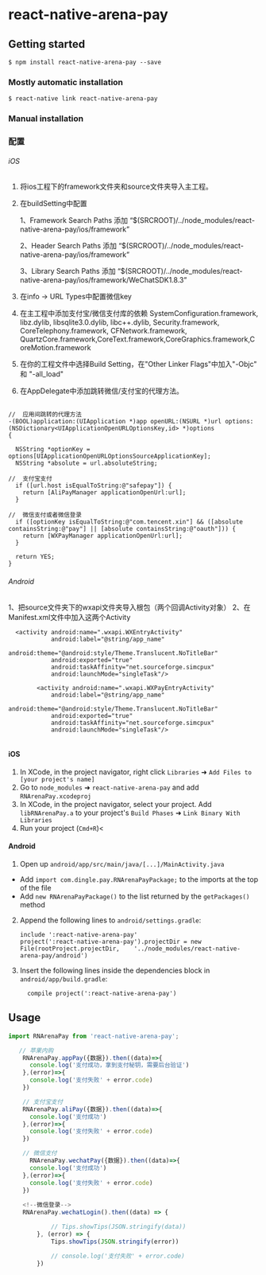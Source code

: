 
# react-native-arena-pay

## Getting started

`$ npm install react-native-arena-pay --save`

### Mostly automatic installation

`$ react-native link react-native-arena-pay`

### Manual installation

### 配置
###### iOS
1. 将ios工程下的framework文件夹和source文件夹导入主工程。
2. 在buildSetting中配置
	
	1、Framework Search Paths  添加 “$(SRCROOT)/../node_modules/react-native-arena-pay/ios/framework”
	
	2、Header Search Paths  添加 “$(SRCROOT)/../node_modules/react-native-arena-pay/ios/framework”
	
	3、Library Search Paths 添加 “$(SRCROOT)/../node_modules/react-native-arena-pay/ios/framework/WeChatSDK1.8.3”

3. 在info -> URL Types中配置微信key 
4. 在主工程中添加支付宝/微信支付库的依赖
	SystemConfiguration.framework, libz.dylib, libsqlite3.0.dylib, libc++.dylib, Security.framework, CoreTelephony.framework, CFNetwork.framework,
QuartzCore.framework,CoreText.framework,CoreGraphics.framework,CoreMotion.framework
	
5. 在你的工程文件中选择Build Setting，在"Other Linker Flags"中加入"-Objc" 和 "-all_load"
	
6. 在AppDelegate中添加跳转微信/支付宝的代理方法。
 
```

//  应用间跳转的代理方法
-(BOOL)application:(UIApplication *)app openURL:(NSURL *)url options:(NSDictionary<UIApplicationOpenURLOptionsKey,id> *)options
{
  
  NSString *optionKey = options[UIApplicationOpenURLOptionsSourceApplicationKey];
  NSString *absolute = url.absoluteString;
  
//  支付宝支付
  if ([url.host isEqualToString:@"safepay"]) {
    return [AliPayManager applicationOpenUrl:url];
  }
  
//  微信支付或者微信登录
  if ([optionKey isEqualToString:@"com.tencent.xin"] && ([absolute containsString:@"pay"] || [absolute containsString:@"oauth"])) {
    return [WXPayManager applicationOpenUrl:url];
  }
  
  return YES;
}
```


###### Android
1、把source文件夹下的wxapi文件夹导入根包（两个回调Activity对象）
2、在Manifest.xml文件中加入这两个Activity

```
  <activity android:name=".wxapi.WXEntryActivity"
            android:label="@string/app_name"
            android:theme="@android:style/Theme.Translucent.NoTitleBar"
            android:exported="true"
            android:taskAffinity="net.sourceforge.simcpux"
            android:launchMode="singleTask"/>

        <activity android:name=".wxapi.WXPayEntryActivity"
            android:label="@string/app_name"
            android:theme="@android:style/Theme.Translucent.NoTitleBar"
            android:exported="true"
            android:taskAffinity="net.sourceforge.simcpux"
            android:launchMode="singleTask"/>
            
```



#### iOS

1. In XCode, in the project navigator, right click `Libraries` ➜ `Add Files to [your project's name]`
2. Go to `node_modules` ➜ `react-native-arena-pay` and add `RNArenaPay.xcodeproj`
3. In XCode, in the project navigator, select your project. Add `libRNArenaPay.a` to your project's `Build Phases` ➜ `Link Binary With Libraries`
4. Run your project (`Cmd+R`)<

#### Android

1. Open up `android/app/src/main/java/[...]/MainActivity.java`
  - Add `import com.dingle.pay.RNArenaPayPackage;` to the imports at the top of the file
  - Add `new RNArenaPayPackage()` to the list returned by the `getPackages()` method
2. Append the following lines to `android/settings.gradle`:
  	```
  	include ':react-native-arena-pay'
  	project(':react-native-arena-pay').projectDir = new File(rootProject.projectDir, 	'../node_modules/react-native-arena-pay/android')
  	```
3. Insert the following lines inside the dependencies block in `android/app/build.gradle`:
  	```
      compile project(':react-native-arena-pay')
  	```


## Usage
```javascript
import RNArenaPay from 'react-native-arena-pay';

   // 苹果内购
    RNArenaPay.appPay({数据}).then((data)=>{
      console.log('支付成功，拿到支付秘钥，需要后台验证')
    },(error)=>{
      console.log('支付失败' + error.code)
    })

    // 支付宝支付
    RNArenaPay.aliPay({数据}).then((data)=>{
      console.log('支付成功')
    },(error)=>{
      console.log('支付失败' + error.code)
    })

    // 微信支付
      RNArenaPay.wechatPay({数据}).then((data)=>{
      console.log('支付成功')
    },(error)=>{
      console.log('支付失败' + error.code)
    })
    
    <!--微信登录-->
    RNArenaPay.wechatLogin().then((data) => {

            // Tips.showTips(JSON.stringify(data))
        }, (error) => {
            Tips.showTips(JSON.stringify(error))

            // console.log('支付失败' + error.code)
        })
```
  